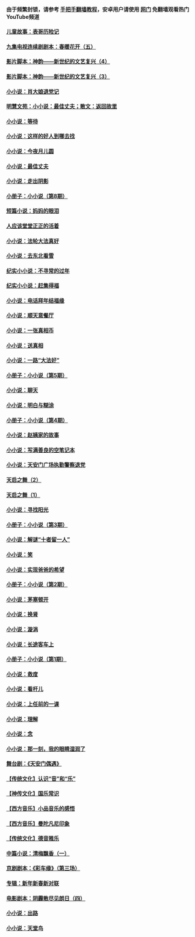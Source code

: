 #### 由于频繁封锁，请参考 [手把手翻墙教程](https://github.com/gfw-breaker/guides/wiki/)，安卓用户请使用 [网门](https://github.com/gfw-breaker/nogfw/blob/master/dl.md?t=05070900) 免翻墙观看热门YouTube频道 

#### [儿童故事：表哥历险记](../pages/328/383535.md?t=05070900) 

#### [九集电视连续剧剧本：春暖花开（五）](../pages/328/275919.md?t=05070900) 

#### [影片脚本：神韵——新世纪的文艺复兴（4）](../pages/328/266089.md?t=05070900) 

#### [影片脚本：神韵——新世纪的文艺复兴（3）](../pages/328/266087.md?t=05070900) 

#### [小小说：肖大娘退党记](../pages/328/239807.md?t=05070900) 

#### [明慧文苑：小小说：最佳丈夫；散文：返回故里](../pages/328/3439.md?t=05070900) 

#### [小小说：等待](../pages/328/223927.md?t=05070900) 

#### [小小说：这样的好人到哪去找](../pages/328/209396.md?t=05070900) 

#### [小小说：今夜月儿圆](../pages/328/193588.md?t=05070900) 

#### [小小说：最佳丈夫](../pages/328/190938.md?t=05070900) 

#### [小小说：走出阴影](../pages/328/190744.md?t=05070900) 

#### [小册子：小小说（第8期）](../pages/328/188202.md?t=05070900) 

#### [短篇小说：妈妈的眼泪](../pages/328/187712.md?t=05070900) 

#### [人应该堂堂正正的活着](../pages/328/182430.md?t=05070900) 

#### [小小说：法轮大法真好](../pages/328/174669.md?t=05070900) 

#### [小小说：去东北看雪](../pages/328/173882.md?t=05070900) 

#### [纪实小小说：不寻常的过年](../pages/328/173187.md?t=05070900) 

#### [纪实小小说：赶集得福](../pages/328/172652.md?t=05070900) 

#### [小小说：电话拜年结福缘](../pages/328/172533.md?t=05070900) 

#### [小小说：顺天意餐厅](../pages/328/170182.md?t=05070900) 

#### [小小说：一张真相币](../pages/328/169410.md?t=05070900) 

#### [小小说：送真相](../pages/328/166713.md?t=05070900) 

#### [小小说：一路“大法好”](../pages/328/162016.md?t=05070900) 

#### [小册子：小小说（第5期）](../pages/328/161131.md?t=05070900) 

#### [小小说：聊天](../pages/328/159640.md?t=05070900) 

#### [小小说：明白与糊涂](../pages/328/158101.md?t=05070900) 

#### [小册子：小小说（第4期）](../pages/328/158006.md?t=05070900) 

#### [小小说：赵姨家的故事](../pages/328/157843.md?t=05070900) 

#### [小小说：写满善良的空笔记本](../pages/328/157382.md?t=05070900) 

#### [小小说：天安门广场执勤警察退党](../pages/328/156982.md?t=05070900) 

#### [天启之舞（2）](../pages/328/153440.md?t=05070900) 

#### [天启之舞（1）](../pages/328/153439.md?t=05070900) 

#### [小小说：寻找阳光](../pages/328/153065.md?t=05070900) 

#### [小册子：小小说（第3期）](../pages/328/151715.md?t=05070900) 

#### [小小说：解谜“十者留一人”](../pages/328/148967.md?t=05070900) 

#### [小小说：笑](../pages/328/148905.md?t=05070900) 

#### [小小说：实现爸爸的希望](../pages/328/148096.md?t=05070900) 

#### [小册子：小小说（第2期）](../pages/328/147214.md?t=05070900) 

#### [小小说：茅塞顿开](../pages/328/147030.md?t=05070900) 

#### [小小说：换肾](../pages/328/146770.md?t=05070900) 

#### [小小说：漩涡](../pages/328/146683.md?t=05070900) 

#### [小小说：长途客车上](../pages/328/145076.md?t=05070900) 

#### [小册子：小小说（第1期）](../pages/328/143963.md?t=05070900) 

#### [小小说：救度](../pages/328/143927.md?t=05070900) 

#### [小小说：看杆儿](../pages/328/142137.md?t=05070900) 

#### [小小说：上任前的一课](../pages/328/140808.md?t=05070900) 

#### [小小说：理解](../pages/328/140476.md?t=05070900) 

#### [小小说：念](../pages/328/139513.md?t=05070900) 

#### [小小说：那一刻，我的眼睛湿润了](../pages/328/138476.md?t=05070900) 

#### [舞台剧：《天安门偶遇》](../pages/328/117155.md?t=05070900) 

#### [【传统文化】认识“音”和“乐”](../pages/328/108667.md?t=05070900) 

#### [【神传文化】国乐常识](../pages/328/104225.md?t=05070900) 

#### [【西方音乐】小品音乐的感悟](../pages/328/102924.md?t=05070900) 

#### [【西方音乐】曼陀凡尼印象](../pages/328/102922.md?t=05070900) 

#### [【传统文化】德音雅乐](../pages/328/102923.md?t=05070900) 

#### [中篇小说：清梅飘香（一）](../pages/328/101058.md?t=05070900) 

#### [京剧剧本：《彩车缘》（第三场）](../pages/328/96434.md?t=05070900) 

#### [专辑：新年新春新对联](../pages/328/94991.md?t=05070900) 

#### [电影剧本：阴霾散尽见朗日（四）](../pages/328/87081.md?t=05070900) 

#### [小小说：出路](../pages/328/84848.md?t=05070900) 

#### [小小说：天堂鸟](../pages/328/83084.md?t=05070900) 

